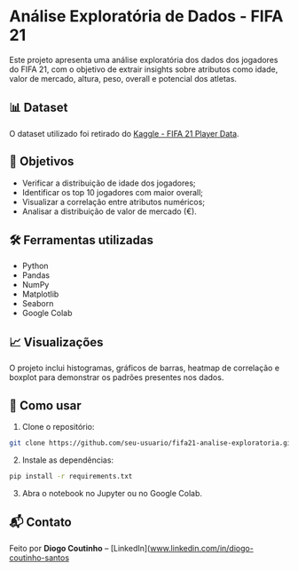 # Análise Exploratória de Dados - FIFA 21

Este projeto apresenta uma análise exploratória dos dados dos jogadores do FIFA 21, com o objetivo de extrair insights sobre atributos como idade, valor de mercado, altura, peso, overall e potencial dos atletas.

## 📊 Dataset
O dataset utilizado foi retirado do [Kaggle - FIFA 21 Player Data](https://www.kaggle.com/datasets/stefanoleone992/fifa-21-complete-player-dataset).

## 📌 Objetivos

- Verificar a distribuição de idade dos jogadores;
- Identificar os top 10 jogadores com maior overall;
- Visualizar a correlação entre atributos numéricos;
- Analisar a distribuição de valor de mercado (€).

## 🛠️ Ferramentas utilizadas

- Python
- Pandas
- NumPy
- Matplotlib
- Seaborn
- Google Colab

## 📈 Visualizações

O projeto inclui histogramas, gráficos de barras, heatmap de correlação e boxplot para demonstrar os padrões presentes nos dados.

## 🚀 Como usar

1. Clone o repositório:
```bash
git clone https://github.com/seu-usuario/fifa21-analise-exploratoria.git
```

2. Instale as dependências:
```bash
pip install -r requirements.txt
```

3. Abra o notebook no Jupyter ou no Google Colab.

## 📬 Contato

Feito por **Diogo Coutinho** – [LinkedIn](www.linkedin.com/in/diogo-coutinho-santos